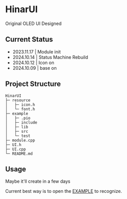 # HinarUI

Original OLED UI Designed

## Current Status

- 2023.11.17 | Module init
- 2024.10.14 | Status Machine Rebuild
- 2024.10.12 | Icon on
- 2024.10.09 | base on

## Project Structure

```plaintext
HinarUI
├─ resource
│   ├─ icon.h
│   └─ font.h
├─ example
│   ├─ .pio
│   ├─ include
│   ├─ lib
│   ├─ src
│   └─ test
├─ module.cpp
├─ UI.h
├─ UI.cpp
└─ README.md
```

## Usage

Maybe it'll create in a few days

Current best way is to open the [EXAMPLE](/example/README.md) to recognize.
